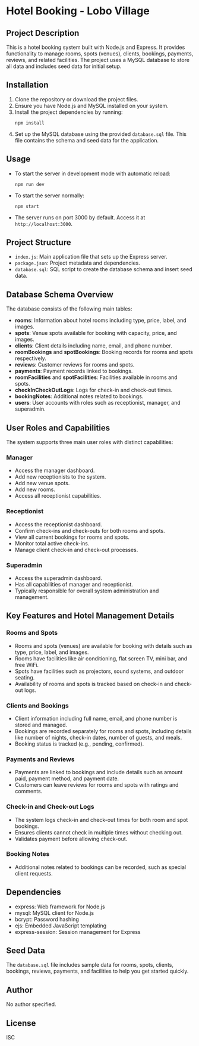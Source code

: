 # Hotel Booking - Lobo Village

## Project Description

This is a hotel booking system built with Node.js and Express. It provides functionality to manage rooms, spots (venues), clients, bookings, payments, reviews, and related facilities. The project uses a MySQL database to store all data and includes seed data for initial setup.

## Installation

1. Clone the repository or download the project files.
2. Ensure you have Node.js and MySQL installed on your system.
3. Install the project dependencies by running:
   ```
   npm install
   ```
4. Set up the MySQL database using the provided `database.sql` file. This file contains the schema and seed data for the application.

## Usage

- To start the server in development mode with automatic reload:
  ```
  npm run dev
  ```
- To start the server normally:
  ```
  npm start
  ```
- The server runs on port 3000 by default. Access it at `http://localhost:3000`.

## Project Structure

- `index.js`: Main application file that sets up the Express server.
- `package.json`: Project metadata and dependencies.
- `database.sql`: SQL script to create the database schema and insert seed data.

## Database Schema Overview

The database consists of the following main tables:

- **rooms**: Information about hotel rooms including type, price, label, and images.
- **spots**: Venue spots available for booking with capacity, price, and images.
- **clients**: Client details including name, email, and phone number.
- **roomBookings** and **spotBookings**: Booking records for rooms and spots respectively.
- **reviews**: Customer reviews for rooms and spots.
- **payments**: Payment records linked to bookings.
- **roomFacilities** and **spotFacilities**: Facilities available in rooms and spots.
- **checkInCheckOutLogs**: Logs for check-in and check-out times.
- **bookingNotes**: Additional notes related to bookings.
- **users**: User accounts with roles such as receptionist, manager, and superadmin.

## User Roles and Capabilities

The system supports three main user roles with distinct capabilities:

### Manager

- Access the manager dashboard.
- Add new receptionists to the system.
- Add new venue spots.
- Add new rooms.
- Access all receptionist capabilities.

### Receptionist

- Access the receptionist dashboard.
- Confirm check-ins and check-outs for both rooms and spots.
- View all current bookings for rooms and spots.
- Monitor total active check-ins.
- Manage client check-in and check-out processes.

### Superadmin

- Access the superadmin dashboard.
- Has all capabilities of manager and receptionist.
- Typically responsible for overall system administration and management.

## Key Features and Hotel Management Details

### Rooms and Spots

- Rooms and spots (venues) are available for booking with details such as type, price, label, and images.
- Rooms have facilities like air conditioning, flat screen TV, mini bar, and free WiFi.
- Spots have facilities such as projectors, sound systems, and outdoor seating.
- Availability of rooms and spots is tracked based on check-in and check-out logs.

### Clients and Bookings

- Client information including full name, email, and phone number is stored and managed.
- Bookings are recorded separately for rooms and spots, including details like number of nights, check-in dates, number of guests, and meals.
- Booking status is tracked (e.g., pending, confirmed).

### Payments and Reviews

- Payments are linked to bookings and include details such as amount paid, payment method, and payment date.
- Customers can leave reviews for rooms and spots with ratings and comments.

### Check-in and Check-out Logs

- The system logs check-in and check-out times for both room and spot bookings.
- Ensures clients cannot check in multiple times without checking out.
- Validates payment before allowing check-out.

### Booking Notes

- Additional notes related to bookings can be recorded, such as special client requests.

## Dependencies

- express: Web framework for Node.js
- mysql: MySQL client for Node.js
- bcrypt: Password hashing
- ejs: Embedded JavaScript templating
- express-session: Session management for Express

## Seed Data

The `database.sql` file includes sample data for rooms, spots, clients, bookings, reviews, payments, and facilities to help you get started quickly.

## Author

No author specified.

## License

ISC
